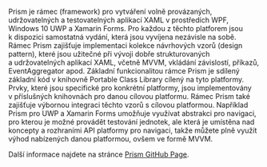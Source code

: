﻿Prism je rámec (framework) pro vytváření volně provázaných, udržovatelných a testovatelných aplikací XAML v prostředích WPF, Windows 10 UWP a Xamarin Forms. Pro každou z těchto platforem jsou k dispozici samostatná vydání, která jsou vyvíjena nezávisle na sobě. Rámec Prism zajišťuje implementaci kolekce návrhových vzorů (design pattern), které jsou užitečné při vývoji dobře strukturovaných a udržovatelných aplikací XAML, včetně MVVM, vkládání závislostí, příkazů, EventAggregator apod. Základní funkcionalitou rámce Prism je sdílený základní kód v knihovně Portable Class Library cílený na tyto platformy. Prvky, které jsou specifické pro konkrétní platformy, jsou implementovány v příslušných knihovnách pro danou cílovou platformu. Rámec Prism také zajišťuje výbornou integraci těchto vzorů s cílovou platformou. Například Prism pro UWP a Xamarin Forms umožňuje využívat abstrakci pro navigaci, pro kterou je možné provádět testování jednotek, ale která je umístěna nad koncepty a rozhraními API platformy pro navigaci, takže můžete plně využít výhod nabízených danou platformou, ovšem ve formě MVVM.

Další informace najdete na stránce [Prism GitHub Page](https://github.com/PrismLibrary/Prism).
